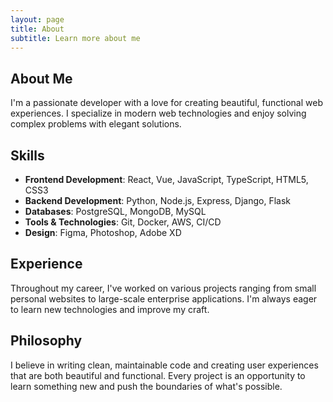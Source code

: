 ```yaml
---
layout: page
title: About
subtitle: Learn more about me
---
```


## About Me

I'm a passionate developer with a love for creating beautiful, functional web experiences. I specialize in modern web technologies and enjoy solving complex problems with elegant solutions.

## Skills

- **Frontend Development**: React, Vue, JavaScript, TypeScript, HTML5, CSS3
- **Backend Development**: Python, Node.js, Express, Django, Flask
- **Databases**: PostgreSQL, MongoDB, MySQL
- **Tools & Technologies**: Git, Docker, AWS, CI/CD
- **Design**: Figma, Photoshop, Adobe XD

## Experience

Throughout my career, I've worked on various projects ranging from small personal websites to large-scale enterprise applications. I'm always eager to learn new technologies and improve my craft.

## Philosophy

I believe in writing clean, maintainable code and creating user experiences that are both beautiful and functional. Every project is an opportunity to learn something new and push the boundaries of what's possible.

